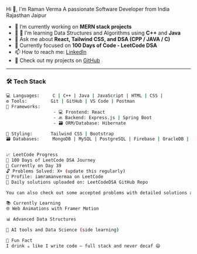 Hi 👋, I'm Raman Verma
A passionate Software Developer from India Rajasthan Jaipur

- 🔭 I’m currently working on **MERN stack projects**
- 🌱 📘 I’m learning Data Structures and Algorithms using **C++** and **Java**
- 💬 Ask me about **React, Tailwind CSS, and DSA (CPP / JAVA / C)**
- 🧠 Currently focused on **100 Days of Code - LeetCode DSA**
- 📫 How to reach me: [LinkedIn](https://www.linkedin.com/in/raman-verma-5676ba2a8)
- 📁 Check out my projects on [GitHub](https://github.com/iamramanvermaa)

---

### 🛠️ Tech Stack

```bash
💻 Languages:     C | C++ | Java | JavaScript | HTML | CSS |  
⚙️ Tools:         Git | GitHub | VS Code | Postman  
🧰 Frameworks:
                  - 💻 Frontend: React
                  - 🔙 Backend: Express.js | Spring Boot
                  - 🗃️ ORM/Database: Hibernate

🎨 Styling:       Tailwind CSS | Bootstrap  
🗃️ Databases:     MongoDB | MySQL | PostgreSQL | Firebase | OracleDB | Microsoft SQL Server


📈 LeetCode Progress
📅 100 Days of LeetCode DSA Journey
🚀 Currently on Day 39
🔓 Problems Solved: X+ (update this regularly)
📌 Profile: iamramanvermaa on LeetCode
📘 Daily solutions uploaded on: LeetCodeDSA GitHub Repo

You can also check out some accepted problems with detailed solutions and time complexity analysis.

📚 Currently Learning
🌐 Web Animations with Framer Motion

📊 Advanced Data Structures

🧠 AI tools and Data Science (side learning)

🌟 Fun Fact
I drink ☕ like I write code — full stack and never decaf 😄

